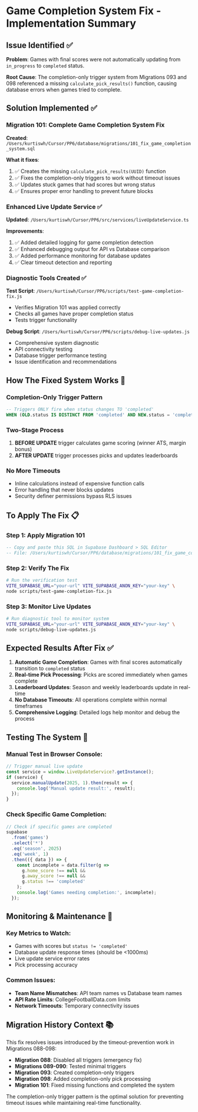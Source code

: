 # Game Completion System Fix - Implementation Summary

## Issue Identified ✅

**Problem**: Games with final scores were not automatically updating from `in_progress` to `completed` status.

**Root Cause**: The completion-only trigger system from Migrations 093 and 098 referenced a missing `calculate_pick_results()` function, causing database errors when games tried to complete.

## Solution Implemented ✅

### Migration 101: Complete Game Completion System Fix

**Created**: `/Users/kurtiswh/Cursor/PP6/database/migrations/101_fix_game_completion_system.sql`

**What it fixes**:
1. ✅ Creates the missing `calculate_pick_results(UUID)` function
2. ✅ Fixes the completion-only triggers to work without timeout issues  
3. ✅ Updates stuck games that had scores but wrong status
4. ✅ Ensures proper error handling to prevent future blocks

### Enhanced Live Update Service ✅

**Updated**: `/Users/kurtiswh/Cursor/PP6/src/services/liveUpdateService.ts`

**Improvements**:
1. ✅ Added detailed logging for game completion detection
2. ✅ Enhanced debugging output for API vs Database comparison
3. ✅ Added performance monitoring for database updates
4. ✅ Clear timeout detection and reporting

### Diagnostic Tools Created ✅

**Test Script**: `/Users/kurtiswh/Cursor/PP6/scripts/test-game-completion-fix.js`
- Verifies Migration 101 was applied correctly
- Checks all games have proper completion status
- Tests trigger functionality

**Debug Script**: `/Users/kurtiswh/Cursor/PP6/scripts/debug-live-updates.js`  
- Comprehensive system diagnostic
- API connectivity testing
- Database trigger performance testing
- Issue identification and recommendations

## How The Fixed System Works 🚀

### Completion-Only Trigger Pattern
```sql
-- Triggers ONLY fire when status changes TO 'completed'
WHEN (OLD.status IS DISTINCT FROM 'completed' AND NEW.status = 'completed')
```

### Two-Stage Process
1. **BEFORE UPDATE** trigger calculates game scoring (winner ATS, margin bonus)
2. **AFTER UPDATE** trigger processes picks and updates leaderboards

### No More Timeouts
- Inline calculations instead of expensive function calls
- Error handling that never blocks updates
- Security definer permissions bypass RLS issues

## To Apply The Fix 📋

### Step 1: Apply Migration 101
```sql
-- Copy and paste this SQL in Supabase Dashboard > SQL Editor
-- File: /Users/kurtiswh/Cursor/PP6/database/migrations/101_fix_game_completion_system.sql
```

### Step 2: Verify The Fix
```bash
# Run the verification test
VITE_SUPABASE_URL="your-url" VITE_SUPABASE_ANON_KEY="your-key" \
node scripts/test-game-completion-fix.js
```

### Step 3: Monitor Live Updates
```bash  
# Run diagnostic tool to monitor system
VITE_SUPABASE_URL="your-url" VITE_SUPABASE_ANON_KEY="your-key" \
node scripts/debug-live-updates.js
```

## Expected Results After Fix ✅

1. **Automatic Game Completion**: Games with final scores automatically transition to `completed` status
2. **Real-time Pick Processing**: Picks are scored immediately when games complete
3. **Leaderboard Updates**: Season and weekly leaderboards update in real-time
4. **No Database Timeouts**: All operations complete within normal timeframes
5. **Comprehensive Logging**: Detailed logs help monitor and debug the process

## Testing The System 🧪

### Manual Test in Browser Console:
```javascript
// Trigger manual live update
const service = window.LiveUpdateService?.getInstance();
if (service) {
  service.manualUpdate(2025, 1).then(result => {
    console.log('Manual update result:', result);
  });
}
```

### Check Specific Game Completion:
```javascript
// Check if specific games are completed
supabase
  .from('games')
  .select('*')
  .eq('season', 2025)
  .eq('week', 1)
  .then(({ data }) => {
    const incomplete = data.filter(g => 
      g.home_score !== null && 
      g.away_score !== null && 
      g.status !== 'completed'
    );
    console.log('Games needing completion:', incomplete);
  });
```

## Monitoring & Maintenance 🔧

### Key Metrics to Watch:
- Games with scores but `status != 'completed'`
- Database update response times (should be <1000ms)
- Live update service error rates
- Pick processing accuracy

### Common Issues:
- **Team Name Mismatches**: API team names vs Database team names
- **API Rate Limits**: CollegeFootballData.com limits
- **Network Timeouts**: Temporary connectivity issues

## Migration History Context 📚

This fix resolves issues introduced by the timeout-prevention work in Migrations 088-098:
- **Migration 088**: Disabled all triggers (emergency fix)
- **Migrations 089-090**: Tested minimal triggers  
- **Migration 093**: Created completion-only triggers
- **Migration 098**: Added completion-only pick processing
- **Migration 101**: Fixed missing functions and completed the system

The completion-only trigger pattern is the optimal solution for preventing timeout issues while maintaining real-time functionality.